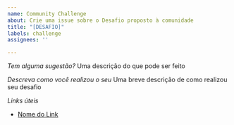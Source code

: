 ```yaml
---
name: Community Challenge
about: Crie uma issue sobre o Desafio proposto à comunidade
title: "[DESAFIO]"
labels: challenge
assignees: ''

---
```


*Tem alguma sugestão?*
Uma descrição do que pode ser feito

*Descreva como você realizou o seu*
Uma breve descrição de como realizou seu desafio

*Links úteis*
- [Nome  do Link](URL)
